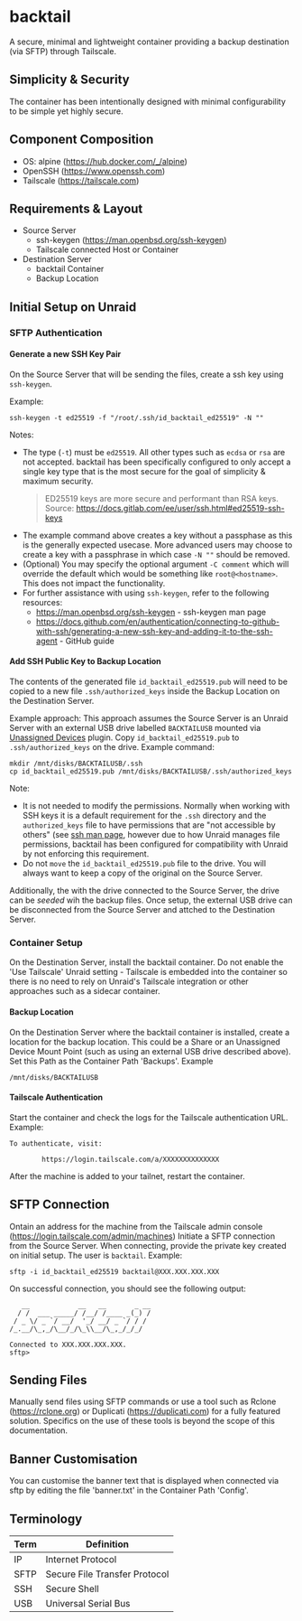# backtail
A secure, minimal and lightweight container providing a backup destination (via SFTP) through Tailscale.

## Simplicity & Security
The container has been intentionally designed with minimal configurability to be simple yet highly secure.

## Component Composition
- OS: alpine (https://hub.docker.com/_/alpine)
- OpenSSH (https://www.openssh.com)
- Tailscale (https://tailscale.com)

## Requirements & Layout
- Source Server
  - ssh-keygen (https://man.openbsd.org/ssh-keygen)
  - Tailscale connected Host or Container
- Destination Server
  - backtail Container
  - Backup Location

## Initial Setup on Unraid

### SFTP Authentication
#### Generate a new SSH Key Pair
On the Source Server that will be sending the files,
create a ssh key using `ssh-keygen`.

Example:
```
ssh-keygen -t ed25519 -f "/root/.ssh/id_backtail_ed25519" -N ""
```

Notes:
- The type (`-t`) must be `ed25519`. All other types such as `ecdsa` or `rsa` are not accepted. backtail has been specifically configured to only accept a single key type that is the most secure for the goal of simplicity & maximum security.
  >  ED25519 keys are more secure and performant than RSA keys. Source: https://docs.gitlab.com/ee/user/ssh.html#ed25519-ssh-keys
- The example command above creates a key without a passphase as this is the generally expected usecase. More advanced users may choose to create a key with a passphrase in which case `-N ""` should be removed.
- (Optional) You may specify the optional argument `-C comment` which will override the default which would be something like `root@<hostname>`. This does not impact the functionality.
- For further assistance with using `ssh-keygen`, refer to the following resources:
  - https://man.openbsd.org/ssh-keygen - ssh-keygen man page
  - https://docs.github.com/en/authentication/connecting-to-github-with-ssh/generating-a-new-ssh-key-and-adding-it-to-the-ssh-agent - GitHub guide

#### Add SSH Public Key to Backup Location
The contents of the generated file `id_backtail_ed25519.pub` will need to be copied 
to a new file `.ssh/authorized_keys` inside the Backup Location 
on the Destination Server.

Example approach:
This approach assumes the Source Server is an Unraid Server with an external USB drive labelled `BACKTAILUSB` mounted via [Unassigned Devices](https://forums.unraid.net/topic/92462-unassigned-devices-managing-disk-drives-and-remote-shares-outside-of-the-unraid-array/) plugin.
Copy `id_backtail_ed25519.pub` to `.ssh/authorized_keys` on the drive.
Example command:
```
mkdir /mnt/disks/BACKTAILUSB/.ssh
cp id_backtail_ed25519.pub /mnt/disks/BACKTAILUSB/.ssh/authorized_keys
```
Note:
-  It is not needed to modify the permissions.
Normally when working with SSH keys it is a default requirement for the `.ssh` directory and the `authorized_keys` file to have permissions that are "not accessible by others" (see [ssh man page](https://man.openbsd.org/ssh#FILES), however due to how Unraid manages file permissions, backtail has been configured for compatibility with Unraid by not enforcing this requirement. 
- Do not `move` the `id_backtail_ed25519.pub` file to the drive. You will always want to keep a copy of the original on the Source Server.

Additionally, the with the drive connected to the Source Server, the drive can be
_seeded_ wih the backup files.
Once setup, the external USB drive can be disconnected from 
the Source Server and attched to the Destination Server.

### Container Setup
On the Destination Server, install the backtail container.
Do not enable the 'Use Tailscale' Unraid setting - 
Tailscale is embedded into the container so there is no need to rely on 
Unraid's Tailscale integration or other approaches such as a sidecar container. 

#### Backup Location 
On the Destination Server where the backtail container is installed,
create a location for the backup location.
This could be a Share or
an Unassigned Device Mount Point (such as using an external USB drive described above).
Set this Path as the Container Path 'Backups'.
Example
```
/mnt/disks/BACKTAILUSB
```

#### Tailscale Authentication
Start the container and check the logs for the Tailscale authentication URL.
Example:
```
To authenticate, visit:

        https://login.tailscale.com/a/XXXXXXXXXXXXXX
```
After the machine is added to your tailnet, restart the container.

## SFTP Connection
Ontain an address for the machine from the Tailscale admin console (https://login.tailscale.com/admin/machines)
Initiate a SFTP connection from the Source Server.
When connecting, provide the private key created on initial setup.
The user is `backtail`.
Example:
```
sftp -i id_backtail_ed25519 backtail@XXX.XXX.XXX.XXX
```
On successful connection, you should see the following output:
```
   __            __   __       _ __
  / /  ___ _____/ /__/ /____ _(_) /
 / _ \/ _ `/ __/  '_/ __/ _ `/ / /
/_.__/\_,_/\__/_/\_\\__/\_,_/_/_/

Connected to XXX.XXX.XXX.XXX.
sftp>
```

## Sending Files
Manually send files using SFTP commands or use a tool 
such as Rclone (https://rclone.org) or Duplicati (https://duplicati.com) for a fully featured solution.
Specifics on the use of these tools is beyond the scope of this documentation.

## Banner Customisation
You can customise the banner text that is displayed when connected via sftp by editing the file 'banner.txt' in the Container Path 'Config'.

## Terminology

| Term | Definition |
| --------- | ------- |
| IP | Internet Protocol |
| SFTP | Secure File Transfer Protocol |
| SSH | Secure Shell |
| USB | Universal Serial Bus |
